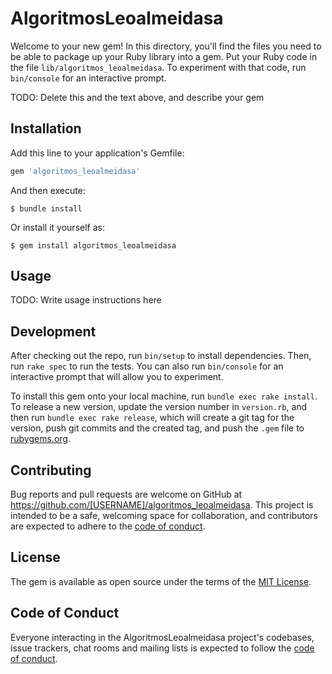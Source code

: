 # AlgoritmosLeoalmeidasa

Welcome to your new gem! In this directory, you'll find the files you need to be able to package up your Ruby library into a gem. Put your Ruby code in the file `lib/algoritmos_leoalmeidasa`. To experiment with that code, run `bin/console` for an interactive prompt.

TODO: Delete this and the text above, and describe your gem

## Installation

Add this line to your application's Gemfile:

```ruby
gem 'algoritmos_leoalmeidasa'
```

And then execute:

    $ bundle install

Or install it yourself as:

    $ gem install algoritmos_leoalmeidasa

## Usage

TODO: Write usage instructions here

## Development

After checking out the repo, run `bin/setup` to install dependencies. Then, run `rake spec` to run the tests. You can also run `bin/console` for an interactive prompt that will allow you to experiment.

To install this gem onto your local machine, run `bundle exec rake install`. To release a new version, update the version number in `version.rb`, and then run `bundle exec rake release`, which will create a git tag for the version, push git commits and the created tag, and push the `.gem` file to [rubygems.org](https://rubygems.org).

## Contributing

Bug reports and pull requests are welcome on GitHub at https://github.com/[USERNAME]/algoritmos_leoalmeidasa. This project is intended to be a safe, welcoming space for collaboration, and contributors are expected to adhere to the [code of conduct](https://github.com/[USERNAME]/algoritmos_leoalmeidasa/blob/master/CODE_OF_CONDUCT.md).

## License

The gem is available as open source under the terms of the [MIT License](https://opensource.org/licenses/MIT).

## Code of Conduct

Everyone interacting in the AlgoritmosLeoalmeidasa project's codebases, issue trackers, chat rooms and mailing lists is expected to follow the [code of conduct](https://github.com/[USERNAME]/algoritmos_leoalmeidasa/blob/master/CODE_OF_CONDUCT.md).
